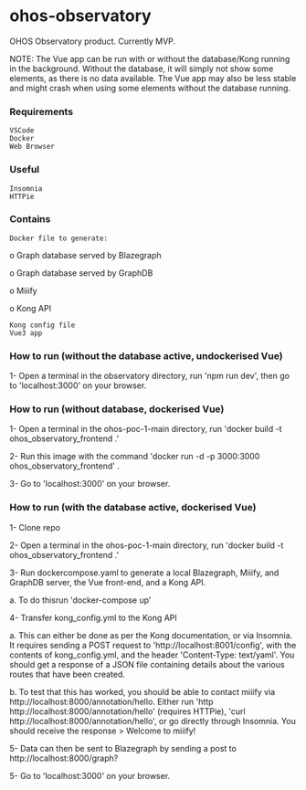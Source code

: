 # ohos-observatory

OHOS Observatory product. Currently MVP. 

NOTE: The Vue app can be run with or without the database/Kong running in the background. Without the database, it will simply not show some elements, as there is no data available. The Vue app may also be less stable and might crash when using some elements without the database running.

### Requirements

    VSCode
    Docker
    Web Browser

### Useful

    Insomnia
    HTTPie

### Contains

    Docker file to generate:

o Graph database served by Blazegraph

o Graph database served by GraphDB

o Miiify

o Kong API

    Kong config file
    Vue3 app

### How to run (without the database active, undockerised Vue)

1- Open a terminal in the observatory directory, run 'npm run dev', then go to 'localhost:3000' on your browser.

### How to run (without database, dockerised Vue)

1- Open a terminal in the ohos-poc-1-main directory, run 'docker build -t ohos_observatory_frontend .'

2- Run this image with the command 'docker run -d -p 3000:3000 ohos_observatory_frontend' .

3- Go to 'localhost:3000' on your browser.

### How to run (with the database active, dockerised Vue)

1- Clone repo

2- Open a terminal in the ohos-poc-1-main directory, run 'docker build -t ohos_observatory_frontend .'

3- Run dockercompose.yaml to generate a local Blazegraph, Miiify, and GraphDB server, the Vue front-end, and a Kong API.

a. To do thisrun 'docker-compose up'

4- Transfer kong_config.yml to the Kong API

a. This can either be done as per the Kong documentation, or via Insomnia. It requires sending a POST request to 'http://localhost:8001/config', with the contents of kong_config.yml, and the header 'Content-Type: text/yaml'. You should get a response of a JSON file containing details about the various routes that have been created.

b. To test that this has worked, you should be able to contact miiify via http://localhost:8000/annotation/hello. Either run 'http http://localhost:8000/annotation/hello' (requires HTTPie), 'curl http://localhost:8000/annotation/hello', or go directly through Insomnia. You should receive the response > Welcome to miiify!

5- Data can then be sent to Blazegraph by sending a post to http://localhost:8000/graph?

5- Go to 'localhost:3000' on your browser.